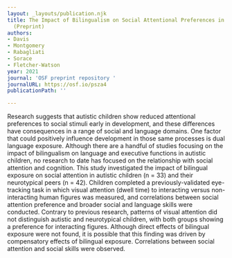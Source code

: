 ```yaml
---
layout: _layouts/publication.njk
title: The Impact of Bilingualism on Social Attentional Preferences in Autistic Children
  (Preprint)
authors:
- Davis
- Montgomery
- Rabagliati
- Sorace
- Fletcher-Watson
year: 2021
journal: 'OSF preprint repository '
journalURL: https://osf.io/psza4
publicationPath: ''

---
```

Research suggests that autistic children show reduced attentional preferences to social stimuli early in development, and these differences have consequences in a range of social and language domains. One factor that could positively influence development in those same processes is dual language exposure. Although there are a handful of studies focusing on the impact of bilingualism on language and executive functions in autistic children, no research to date has focused on the relationship with social attention and cognition. This study investigated the impact of bilingual exposure on social attention in autistic children (n = 33) and their neurotypical peers (n = 42). Children completed a previously-validated eye-tracking task in which visual attention (dwell time) to interacting versus non-interacting human figures was measured, and correlations between social attention preference and broader social and language skills were conducted. Contrary to previous research, patterns of visual attention did not distinguish autistic and neurotypical children, with both groups showing a preference for interacting figures. Although direct effects of bilingual exposure were not found, it is possible that this finding was driven by compensatory effects of bilingual exposure. Correlations between social attention and social skills were observed.